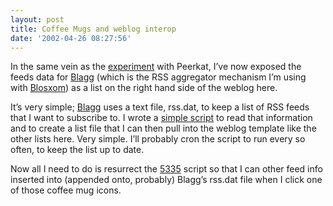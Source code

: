 ```yaml
---
layout: post
title: Coffee Mugs and weblog interop
date: '2002-04-26 08:27:56'
---
```



In the same vein as the [experiment](http://www.pipetree.com:8080//?id=1018344359.94.16) with Peerkat, I’ve now exposed the feeds data for [Blagg](http://www.oreillynet.com/%7Erael/lang/perl/blagg) (which is the RSS aggregator mechanism I’m using with [Blosxom](http://www.oreillynet.com/%7Erael/lang/perl/blosxom)) as a list on the right hand side of the weblog here.

It’s very simple; [Blagg](http://www.oreillynet.com/%7Erael/lang/perl/blagg) uses a text file, rss.dat, to keep a list of RSS feeds that I want to subscribe to. I wrote a [simple script](http://www.pipetree.com/~dj/rss.pl) to read that information and to create a list file that I can then pull into the weblog template like the other lists here. Very simple. I’ll probably cron the script to run every so often, to keep the list up to date.

Now all I need to do is resurrect the [5335](file:///testwiki/5335) script so that I can other feed info inserted into (appended onto, probably) Blagg’s rss.dat file when I click one of those coffee mug icons.


